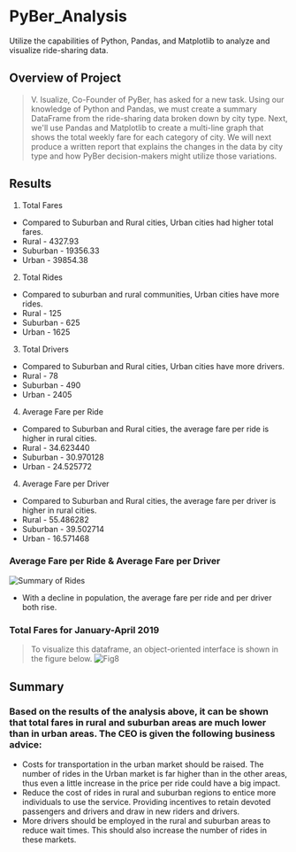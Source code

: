 # PyBer_Analysis
Utilize the capabilities of Python, Pandas, and Matplotlib to analyze and visualize ride-sharing data.

## Overview of Project
>V. Isualize, Co-Founder of PyBer, has asked for a new task. Using our knowledge of Python and Pandas, we must create a summary DataFrame from the ride-sharing data broken down by city type. Next, we'll use Pandas and Matplotlib to create a multi-line graph that shows the total weekly fare for each category of city. We will next produce a written report that explains the changes in the data by city type and how PyBer decision-makers might utilize those variations.

## Results

1. Total Fares
- Compared to Suburban and Rural cities, Urban cities had higher total fares.
- Rural - 4327.93
- Suburban - 19356.33
- Urban - 39854.38

2. Total Rides
- Compared to suburban and rural communities, Urban cities have more rides.
- Rural - 125
- Suburban - 625
- Urban - 1625

3. Total Drivers
- Compared to Suburban and Rural cities, Urban cities have more drivers.
- Rural - 78
- Suburban - 490
- Urban - 2405

4. Average Fare per Ride
- Compared to Suburban and Rural cities, the average fare per ride is higher in rural cities.
- Rural - 34.623440
- Suburban - 30.970128
- Urban - 24.525772

4. Average Fare per Driver
- Compared to Suburban and Rural cities, the average fare per driver is higher in rural cities.
- Rural - 55.486282
- Suburban - 39.502714
- Urban - 16.571468

### Average Fare per Ride & Average Fare per Driver
![Summary of Rides](https://user-images.githubusercontent.com/107198518/179161771-ef9f6c5d-d801-493a-a46c-b41804ae559d.PNG)
- With a decline in population, the average fare per ride and per driver both rise.

### Total Fares for January-April 2019
>To visualize this dataframe, an object-oriented interface is shown in the figure below.
![Fig8](https://user-images.githubusercontent.com/107198518/179161800-576ac399-c25c-4b5c-9b1b-dea0a17ebce3.png)

## Summary
### Based on the results of the analysis above, it can be shown that total fares in rural and suburban areas are much lower than in urban areas. The CEO is given the following business advice:
- Costs for transportation in the urban market should be raised. The number of rides in the Urban market is far higher than in the other areas, thus even a little increase in the price per ride could have a big impact.
- Reduce the cost of rides in rural and suburban regions to entice more individuals to use the service. Providing incentives to retain devoted passengers and drivers and draw in new riders and drivers.
- More drivers should be employed in the rural and suburban areas to reduce wait times. This should also increase the number of rides in these markets.
